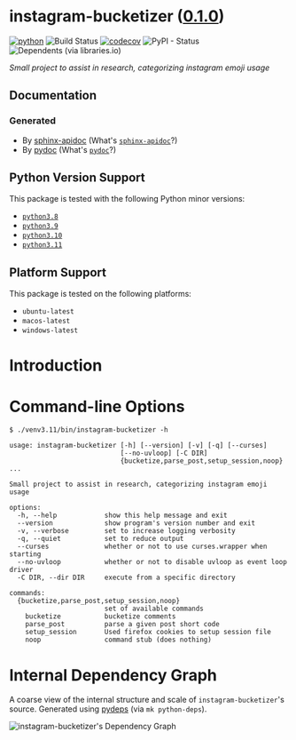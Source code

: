 <!--
    =====================================
    generator=datazen
    version=3.1.4
    hash=433bf8944d18413ea24ab46e37345bd2
    =====================================
-->

# instagram-bucketizer ([0.1.0](https://pypi.org/project/instagram-bucketizer/))

[![python](https://img.shields.io/pypi/pyversions/instagram-bucketizer.svg)](https://pypi.org/project/instagram-bucketizer/)
![Build Status](https://github.com/dylanfromm/instagram-bucketizer/workflows/Python%20Package/badge.svg)
[![codecov](https://codecov.io/gh/dylanfromm/instagram-bucketizer/branch/master/graphs/badge.svg?branch=master)](https://codecov.io/github/dylanfromm/instagram-bucketizer)
![PyPI - Status](https://img.shields.io/pypi/status/instagram-bucketizer)
![Dependents (via libraries.io)](https://img.shields.io/librariesio/dependents/pypi/instagram-bucketizer)

*Small project to assist in research, categorizing instagram emoji usage*

## Documentation

### Generated

* By [sphinx-apidoc](https://dylanfromm.github.io/python/sphinx/instagram-bucketizer)
(What's [`sphinx-apidoc`](https://www.sphinx-doc.org/en/master/man/sphinx-apidoc.html)?)
* By [pydoc](https://dylanfromm.github.io/python/pydoc/instagram_bucketizer.html)
(What's [`pydoc`](https://docs.python.org/3/library/pydoc.html)?)

## Python Version Support

This package is tested with the following Python minor versions:

* [`python3.8`](https://docs.python.org/3.8/)
* [`python3.9`](https://docs.python.org/3.9/)
* [`python3.10`](https://docs.python.org/3.10/)
* [`python3.11`](https://docs.python.org/3.11/)

## Platform Support

This package is tested on the following platforms:

* `ubuntu-latest`
* `macos-latest`
* `windows-latest`

# Introduction

# Command-line Options

```
$ ./venv3.11/bin/instagram-bucketizer -h

usage: instagram-bucketizer [-h] [--version] [-v] [-q] [--curses]
                            [--no-uvloop] [-C DIR]
                            {bucketize,parse_post,setup_session,noop} ...

Small project to assist in research, categorizing instagram emoji usage

options:
  -h, --help            show this help message and exit
  --version             show program's version number and exit
  -v, --verbose         set to increase logging verbosity
  -q, --quiet           set to reduce output
  --curses              whether or not to use curses.wrapper when starting
  --no-uvloop           whether or not to disable uvloop as event loop driver
  -C DIR, --dir DIR     execute from a specific directory

commands:
  {bucketize,parse_post,setup_session,noop}
                        set of available commands
    bucketize           bucketize comments
    parse_post          parse a given post short code
    setup_session       Used firefox cookies to setup session file
    noop                command stub (does nothing)

```

# Internal Dependency Graph

A coarse view of the internal structure and scale of
`instagram-bucketizer`'s source.
Generated using [pydeps](https://github.com/thebjorn/pydeps) (via
`mk python-deps`).

![instagram-bucketizer's Dependency Graph](im/pydeps.svg)

